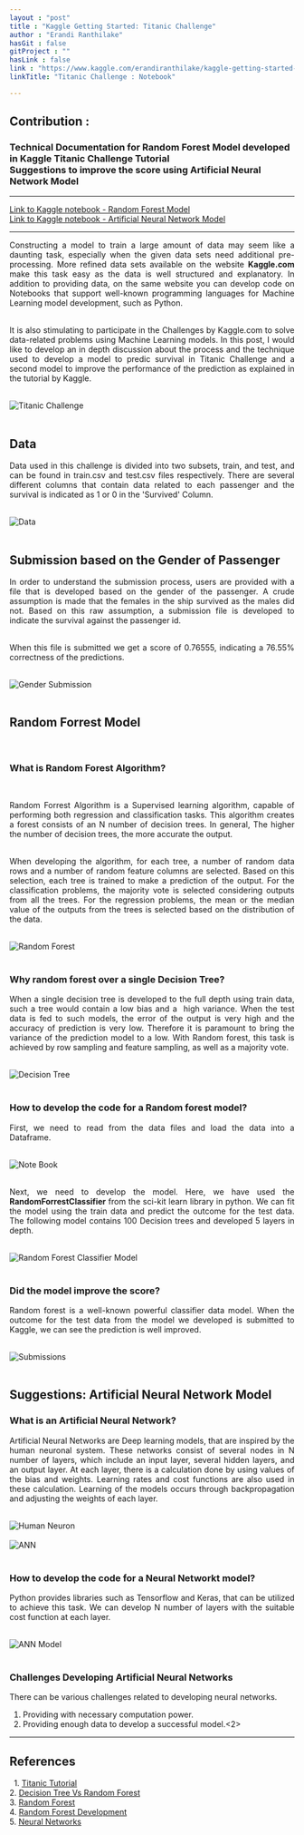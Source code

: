 ```yaml
---
layout : "post"
title : "Kaggle Getting Started: Titanic Challenge"
author : "Erandi Ranthilake"
hasGit : false
gitProject : ""
hasLink : false
link : "https://www.kaggle.com/erandiranthilake/kaggle-getting-started-with-titanic"
linkTitle: "Titanic Challenge : Notebook"

---
```

<h2>Contribution :</h2>
<h3>Technical Documentation for Random Forest Model developed in Kaggle Titanic Challenge Tutorial<br>
Suggestions to improve the score using Artificial Neural Network Model </h3>
<hr>

<a href="https://www.kaggle.com/erandiranthilake/kaggle-getting-started-with-titanic">Link to Kaggle notebook - Random Forest Model</a><br>
<a href="https://www.kaggle.com/erandiranthilake/titanic-prediction-using-neural-network">Link to Kaggle notebook - Artificial Neural Network Model</a>

<hr>
<div style="text-align: justify"> 
Constructing a model to train a large amount of data may seem like a daunting task, especially when the given data sets need additional pre-processing. More refined data sets available on the website <b>Kaggle.com</b> make this task easy as the data is well structured and explanatory. In addition to providing data, on the same website you can develop code on Notebooks that support well-known programming languages for Machine Learning model development, such as Python.<br><br>
  
It is also stimulating to participate in the Challenges by Kaggle.com to solve data-related problems using Machine Learning models. In this post, I would like to develop an in depth discussion about the process and the technique used to develop a model to predic survival in Titanic Challenge and a second model to improve the performance of the prediction as explained in the tutorial by Kaggle.<br><br>


<img src="https://raw.githubusercontent.com/erandiranthilake/erandiranthilake.github.io/gh-pages/images/titanicChallenge.jpg" alt="Titanic Challenge"><br><br>

<h2>Data</h2>
Data used in this challenge is divided into two subsets, train, and test, and can be found in train.csv and test.csv files respectively. There are several different columns that contain data related to each passenger and the survival is indicated as 1 or 0 in the 'Survived' Column.<br><br>

<img src="https://raw.githubusercontent.com/erandiranthilake/erandiranthilake.github.io/gh-pages/images/data.JPG" alt="Data"><br><br>

  
<h2>Submission based on the Gender of Passenger</h2> 
In order to understand the submission process, users are provided with a file that is developed based on the gender of the passenger. A crude assumption is made that the females in the ship survived as the males did not. Based on this raw assumption, a submission file is developed to indicate the survival against the passenger id. <br><br>

When this file is submitted we get a score of 0.76555, indicating a 76.55% correctness of the predictions.<br><br>

<img src="https://raw.githubusercontent.com/erandiranthilake/erandiranthilake.github.io/gh-pages/images/genderSubmission.JPG" alt="Gender Submission"><br><br>

<h2>Random Forrest Model</h2> 
<h3>What is Random Forest Algorithm? </h3> 

Random Forrest Algorithm is a Supervised learning algorithm, capable of performing both regression and classification tasks. This algorithm creates a forest consists of an N number of decision trees. In general, The higher the number of decision trees, the more accurate the output.<br><br>

When developing the algorithm, for each tree, a number of random data rows and a number of random feature columns are selected. Based on this selection, each tree is trained to make a prediction of the output. For the classification problems, the majority vote is selected considering outputs from all the trees. For the regression problems, the mean or the median value of the outputs from the trees is selected based on the distribution of the data.<br><br>

<img src="https://raw.githubusercontent.com/erandiranthilake/erandiranthilake.github.io/gh-pages/images/randomForest.JPG" alt="Random Forest"><br><br>


<h3>Why random forest over a single Decision Tree? </h3>

When a single decision tree is developed to the full depth using train data, such a tree would contain a low bias and a  high variance. When the test data is fed to such models, the error of the output is very high and the accuracy of prediction is very low. Therefore it is paramount to bring the variance of the prediction model to a low. With Random forest, this task is achieved by row sampling and feature sampling, as well as a majority vote.<br><br>

<img src="https://raw.githubusercontent.com/erandiranthilake/erandiranthilake.github.io/gh-pages/images/DT.JPG" alt="Decision Tree"><br><br>

<h3>How to develop the code for a Random forest model? </h3>

First, we need to read from the data files and load the data into a Dataframe.<br><br>

<img src="https://raw.githubusercontent.com/erandiranthilake/erandiranthilake.github.io/gh-pages/images/loadData.JPG" alt="Note Book"><br><br>

Next, we need to develop the model. Here, we have used the <b>RandomForrestClassifier</b> from the sci-kit learn library in python. We can fit the model using the train data and predict the outcome for the test data. The following model contains 100 Decision trees and developed 5 layers in depth.<br><br>

<img src="https://raw.githubusercontent.com/erandiranthilake/erandiranthilake.github.io/gh-pages/images/randomforestModel.JPG" alt="Random Forest Classifier Model"><br><br>

<h3>Did the model improve the score? </h3>

Random forest is a well-known powerful classifier data model. When the outcome for the test data from the model we developed is submitted to Kaggle, we can see the prediction is well improved.<br><br>

<img src="https://raw.githubusercontent.com/erandiranthilake/erandiranthilake.github.io/gh-pages/images/twoSubmissions.JPG" alt="Submissions"><br><br>

<h2>Suggestions: Artificial Neural Network Model</h2>
<h3>What is an Artificial Neural Network? </h3>

Artificial Neural Networks are Deep learning models, that are inspired by the human neuronal system. These networks consist of several nodes in N number of layers, which include an input layer, several hidden layers, and an output layer. At each layer, there is a calculation done by using values of the bias and weights. Learning rates and cost functions are also used in these calculation. Learning of the models occurs through backpropagation and adjusting the weights of each layer.<br><br>

<img src="https://raw.githubusercontent.com/erandiranthilake/erandiranthilake.github.io/gh-pages/images/neuron.JPG" alt="Human Neuron"><br><br>
<img src="https://raw.githubusercontent.com/erandiranthilake/erandiranthilake.github.io/gh-pages/images/ANN.JPG" alt="ANN"><br><br>

<h3>How to develop the code for a Neural Networkt model? </h3>

Python provides libraries such as Tensorflow and Keras, that can be utilized to achieve this task. We can develop N number of layers with the suitable cost function at each layer.<br><br>

<img src="https://raw.githubusercontent.com/erandiranthilake/erandiranthilake.github.io/gh-pages/images/ANNModel.JPG" alt="ANN Model"><br><br>

<h3>Challenges Developing Artificial Neural Networks </h3>

There can be various challenges related to developing neural networks.<br>
1. Providing with necessary computation power.<br>
2. Providing enough data to develop a successful model.<2>


<hr>

<h2>References</h2> 
1. <a href="https://www.kaggle.com/alexisbcook/titanic-tutorial">Titanic Tutorial</a><br>
2. <a href="https://www.analyticsvidhya.com/blog/2020/05/decision-tree-vs-random-forest-algorithm/">Decision Tree Vs Random Forest</a><br>
3. <a href="https://towardsdatascience.com/from-a-single-decision-tree-to-a-random-forest-b9523be65147">Random Forest</a><br>
4. <a href="https://www.youtube.com/watch?v=nxFG5xdpDto&ab_channel=KrishNaik">Random Forest Development</a><br>
5. <a href="https://en.wikipedia.org/wiki/Artificial_neural_network">Neural Networks</a><br><br>

</div>

